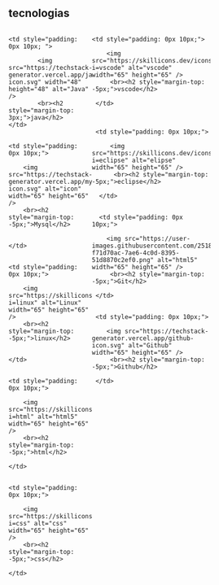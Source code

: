 
<h2>tecnologias</h2>
<div style="display: flex; align-items: flex-start; align: center">
<table>

<tr>

    <td style="padding: 0px 10px; ">

            <img src="https://techstack-generator.vercel.app/java-icon.svg" width="48" height="48" alt="Java" />
            <br><h2 style="margin-top: 3px;">java</h2>
    </td>


    <td style="padding: 0px 10px;">

        <img src="https://techstack-generator.vercel.app/mysql-icon.svg" alt="icon" width="65" height="65" />
        <br><h2 style="margin-top: -5px;">Mysql</h2>


    </td>


    <td style="padding: 0px 10px;">

        <img src="https://skillicons.dev/icons?i=linux" alt="Linux" width="65" height="65" />
        <br><h2 style="margin-top: -5px;">linux</h2>


    </td>


    <td style="padding: 0px 10px;">

        <img src="https://skillicons.dev/icons?i=html" alt="html5" width="65" height="65" />
        <br><h2 style="margin-top: -5px;">html</h2>

    </td>


    <td style="padding: 0px 10px;">

        <img src="https://skillicons.dev/icons?i=css" alt="css" width="65" height="65" />
        <br><h2 style="margin-top: -5px;">css</h2>

    </td>


</tr>

<tr>

    <td style="padding: 0px 10px;">
     
        <img src="https://skillicons.dev/icons?i=vscode" alt="vscode" width="65" height="65" />
         <br><h2 style="margin-top: -5px;">vscode</h2>
 
     </td>
 
 
 
     <td style="padding: 0px 10px;">
      
         <img src="https://skillicons.dev/icons?i=eclipse" alt="elipse" width="65" height="65" />
          <br><h2 style="margin-top: -5px;">eclipse</h2>
  
      </td>
 

      <td style="padding: 0px 10px;">
      
        <img src="https://user-images.githubusercontent.com/25181517/192108372-f71d70ac-7ae6-4c0d-8395-51d8870c2ef0.png" alt="html5" width="65" height="65" />
         <br><h2 style="margin-top: -5px;">Git</h2>
 
     </td>


     <td style="padding: 0px 10px;">
      
        <img src="https://techstack-generator.vercel.app/github-icon.svg" alt="Github" width="65" height="65" />
         <br><h2 style="margin-top: -5px;">Github</h2>
 
     </td>


</tr>


</table>
</div>



